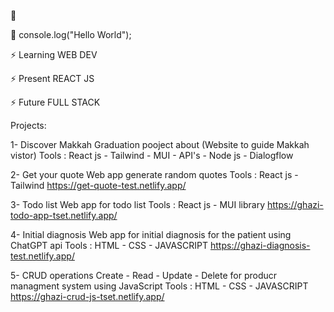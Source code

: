 👋
 
💬 console.log("Hello World");

⚡ Learning WEB DEV

⚡ Present REACT JS

⚡ Future FULL STACK

Projects:

1- Discover Makkah
Graduation pooject about (Website to guide Makkah vistor)
Tools : React js - Tailwind - MUI - API's -  Node js - Dialogflow

2- Get your quote 
Web app generate random quotes
Tools : React js - Tailwind
https://get-quote-test.netlify.app/

3- Todo list 
Web app for todo list 
Tools : React js - MUI library 
https://ghazi-todo-app-tset.netlify.app/

4- Initial diagnosis
Web app for initial diagnosis for the patient using ChatGPT api
Tools : HTML - CSS - JAVASCRIPT
https://ghazi-diagnosis-test.netlify.app/

5- CRUD operations
Create - Read - Update - Delete for producr managment system using JavaScript
Tools : HTML - CSS - JAVASCRIPT
https://ghazi-crud-js-tset.netlify.app/


